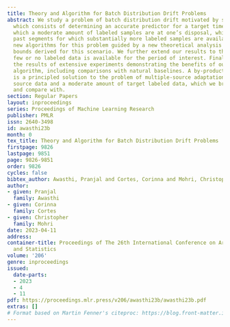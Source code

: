 ```yaml
---
title: Theory and Algorithm for Batch Distribution Drift Problems
abstract: We study a problem of batch distribution drift motivated by several applications,
  which consists of determining an accurate predictor for a target time segment, for
  which a moderate amount of labeled samples are at one’s disposal, while leveraging
  past segments for which substantially more labeled samples are available. We give
  new algorithms for this problem guided by a new theoretical analysis and generalization
  bounds derived for this scenario. We further extend our results to the case where
  few or no labeled data is available for the period of interest. Finally, we report
  the results of extensive experiments demonstrating the benefits of our drifting
  algorithm, including comparisons with natural baselines. A by-product of our study
  is a principled solution to the problem of multiple-source adaptation with labeled
  source data and a moderate amount of target labeled data, which we briefly discuss
  and compare with.
section: Regular Papers
layout: inproceedings
series: Proceedings of Machine Learning Research
publisher: PMLR
issn: 2640-3498
id: awasthi23b
month: 0
tex_title: Theory and Algorithm for Batch Distribution Drift Problems
firstpage: 9826
lastpage: 9851
page: 9826-9851
order: 9826
cycles: false
bibtex_author: Awasthi, Pranjal and Cortes, Corinna and Mohri, Christopher
author:
- given: Pranjal
  family: Awasthi
- given: Corinna
  family: Cortes
- given: Christopher
  family: Mohri
date: 2023-04-11
address:
container-title: Proceedings of The 26th International Conference on Artificial Intelligence
  and Statistics
volume: '206'
genre: inproceedings
issued:
  date-parts:
  - 2023
  - 4
  - 11
pdf: https://proceedings.mlr.press/v206/awasthi23b/awasthi23b.pdf
extras: []
# Format based on Martin Fenner's citeproc: https://blog.front-matter.io/posts/citeproc-yaml-for-bibliographies/
---
```


